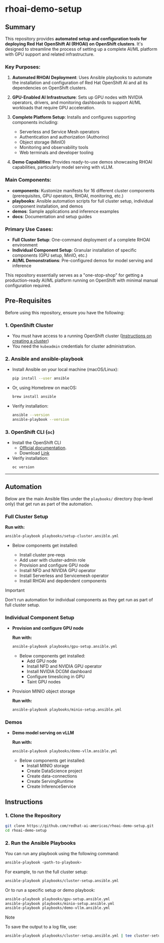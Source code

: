 # rhoai-demo-setup

## Summary

This repository provides **automated setup and configuration tools for deploying Red Hat OpenShift AI (RHOAI) on OpenShift clusters**. It's designed to streamline the process of setting up a complete AI/ML platform with GPU support and related infrastructure.

### Key Purposes:

1. **Automated RHOAI Deployment**: Uses Ansible playbooks to automate the installation and configuration of Red Hat OpenShift AI and all its dependencies on OpenShift clusters.

2. **GPU-Enabled AI Infrastructure**: Sets up GPU nodes with NVIDIA operators, drivers, and monitoring dashboards to support AI/ML workloads that require GPU acceleration.

3. **Complete Platform Setup**: Installs and configures supporting components including:

   - Serverless and Service Mesh operators
   - Authentication and authorization (Authorino)
   - Object storage (MinIO)
   - Monitoring and observability tools
   - Web terminals and developer tooling

4. **Demo Capabilities**: Provides ready-to-use demos showcasing RHOAI capabilities, particularly model serving with vLLM.

### Main Components:

- **components**: Kustomize manifests for 16 different cluster components (prerequisites, GPU operators, RHOAI, monitoring, etc.)
- **playbooks**: Ansible automation scripts for full cluster setup, individual component installation, and demos
- **demos**: Sample applications and inference examples
- **docs**: Documentation and setup guides

### Primary Use Cases:

- **Full Cluster Setup**: One-command deployment of a complete RHOAI environment
- **Individual Component Setup**: Granular installation of specific components (GPU setup, MinIO, etc.)
- **AI/ML Demonstrations**: Pre-configured demos for model serving and inference

This repository essentially serves as a "one-stop-shop" for getting a production-ready AI/ML platform running on OpenShift with minimal manual configuration required.

## Pre-Requisites

Before using this repository, ensure you have the following:

### 1. OpenShift Cluster

- You must have access to a running OpenShift cluster
  ([Instructions on creating a cluster](/docs/info-create-openshift-cluster.md))
- You need the `kubeadmin` credentials for cluster administration.

### 2. Ansible and ansible-playbook

- Install Ansible on your local machine (macOS/Linux):
  ```sh
  pip install --user ansible
  ```
- Or, using Homebrew on macOS:
  ```sh
  brew install ansible
  ```
- Verify installation:
  ```sh
  ansible --version
  ansible-playbook --version
  ```

### 3. OpenShift CLI (`oc`)

- Install the OpenShift CLI
  - [Official documentation](https://docs.openshift.com/container-platform/latest/cli_reference/openshift_cli/getting-started-cli.html).
  - Download [Link](https://access.redhat.com/downloads/content/290/ver=4.18/rhel---9/4.18.13/x86_64/product-software)
- Verify installation:
  ```sh
  oc version
  ```

---

## Automation

Below are the main Ansible files under the `playbooks/` directory (top-level only) that get run as part of the automation.

### Full Cluster Setup

**Run with:**

```sh
ansible-playbook playbooks/setup-cluster.ansible.yml
```

- Below components get installed:

  - Install cluster pre-reqs
  - Add user with cluster-admin role
  - Provision and configure GPU node
  - Install NFD and NIVIDIA GPU operator
  - Install Serverless and Servicemesh operator
  - Install RHOAI and depdendent components

> [!IMPORTANT]
> Don't run automation for individual components as they get run as part of full cluster setup.

### Individual Component Setup

- **Provision and configure GPU node**

  **Run with:**

  ```sh
  ansible-playbook playbooks/gpu-setup.ansible.yml
  ```

  - Below components get installed:
    - Add GPU node
    - Install NFD and NVIDIA GPU operator
    - Install NVIDIA DCGM dashboard
    - Configure timeslicing in GPU
    - Taint GPU nodes

- Provision MINIO object storage

  **Run with:**

  ```sh
  ansible-playbook playbooks/minio-setup.ansible.yml
  ```

### Demos

- **Demo model serving on vLLM**

  **Run with:**

  ```sh
  ansible-playbook playbooks/demo-vllm.ansible.yml
  ```

  - Below components get installed:
    - Install MINIO storage
    - Create DataScience project
    - Create data-connections
    - Create ServingRuntime
    - Create InferenceService

## Instructions

### 1. Clone the Repository

```sh
git clone https://github.com/redhat-ai-americas/rhoai-demo-setup.git
cd rhoai-demo-setup
```

### 2. Run the Ansible Playbooks

You can run any playbook using the following command:

```sh
ansible-playbook <path-to-playbook>
```

For example, to run the full cluster setup:

```sh
ansible-playbook playbooks/cluster-setup.ansible.yml
```

Or to run a specific setup or demo playbook:

```sh
ansible-playbook playbooks/gpu-setup.ansible.yml
ansible-playbook playbooks/minio-setup.ansible.yml
ansible-playbook playbooks/demo-vllm.ansible.yml
```

> [!NOTE]
> To save the output to a log file, use:
>
> ```sh
> ansible-playbook playbooks/cluster-setup.ansible.yml | tee cluster-setup.log
> ```
